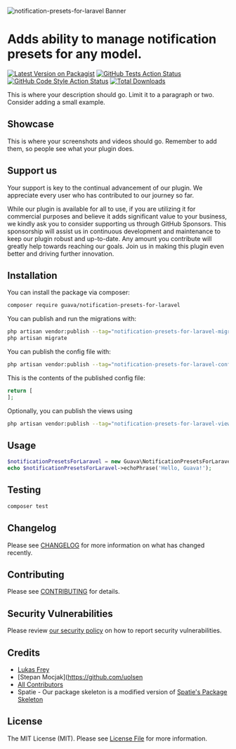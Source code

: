 ![notification-presets-for-laravel Banner](docs/images/banner.jpg)


# Adds ability to manage notification presets for any model.

[![Latest Version on Packagist](https://img.shields.io/packagist/v/guava/notification-presets-for-laravel.svg?style=flat-square)](https://packagist.org/packages/guava/notification-presets-for-laravel)
[![GitHub Tests Action Status](https://img.shields.io/github/actions/workflow/status/guavaCZ/notification-presets-for-laravel/run-tests.yml?branch=main&label=tests&style=flat-square)](https://github.com/guavaCZ/notification-presets-for-laravel/actions?query=workflow%3Arun-tests+branch%3Amain)
[![GitHub Code Style Action Status](https://img.shields.io/github/actions/workflow/status/guavaCZ/notification-presets-for-laravel/fix-php-code-style-issues.yml?branch=main&label=code%20style&style=flat-square)](https://github.com/guavaCZ/notification-presets-for-laravel/actions?query=workflow%3A"Fix+PHP+code+style+issues"+branch%3Amain)
[![Total Downloads](https://img.shields.io/packagist/dt/guava/notification-presets-for-laravel.svg?style=flat-square)](https://packagist.org/packages/guava/notification-presets-for-laravel)

This is where your description should go. Limit it to a paragraph or two. Consider adding a small example.

## Showcase

This is where your screenshots and videos should go. Remember to add them, so people see what your plugin does.

## Support us

Your support is key to the continual advancement of our plugin. We appreciate every user who has contributed to our journey so far.

While our plugin is available for all to use, if you are utilizing it for commercial purposes and believe it adds significant value to your business, we kindly ask you to consider supporting us through GitHub Sponsors. This sponsorship will assist us in continuous development and maintenance to keep our plugin robust and up-to-date. Any amount you contribute will greatly help towards reaching our goals. Join us in making this plugin even better and driving further innovation.

## Installation

You can install the package via composer:

```bash
composer require guava/notification-presets-for-laravel
```

You can publish and run the migrations with:

```bash
php artisan vendor:publish --tag="notification-presets-for-laravel-migrations"
php artisan migrate
```

You can publish the config file with:

```bash
php artisan vendor:publish --tag="notification-presets-for-laravel-config"
```

This is the contents of the published config file:

```php
return [
];
```

Optionally, you can publish the views using

```bash
php artisan vendor:publish --tag="notification-presets-for-laravel-views"
```

## Usage

```php
$notificationPresetsForLaravel = new Guava\NotificationPresetsForLaravel();
echo $notificationPresetsForLaravel->echoPhrase('Hello, Guava!');
```

## Testing

```bash
composer test
```

## Changelog

Please see [CHANGELOG](CHANGELOG.md) for more information on what has changed recently.

## Contributing

Please see [CONTRIBUTING](CONTRIBUTING.md) for details.

## Security Vulnerabilities

Please review [our security policy](../../security/policy) on how to report security vulnerabilities.

## Credits

- [Lukas Frey](https://github.com/lukas-frey)
- [Stepan Mocjak](https://github.com/uolsen
- [All Contributors](../../contributors)
- Spatie - Our package skeleton is a modified version of [Spatie's Package Skeleton](https://github.com/spatie/package-skeleton-laravel)

## License

The MIT License (MIT). Please see [License File](LICENSE.md) for more information.
